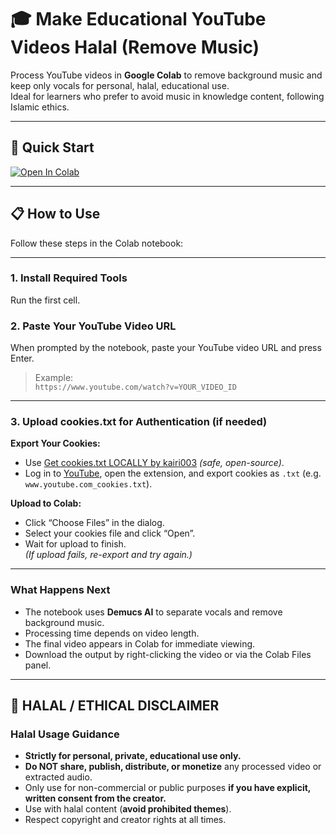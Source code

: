 # 🎓 Make Educational YouTube Videos **Halal** (Remove Music)

Process YouTube videos in **Google Colab** to remove background music and keep only vocals for personal, halal, educational use.  
Ideal for learners who prefer to avoid music in knowledge content, following Islamic ethics.

---

## 🚀 **Quick Start**

[![Open In Colab](https://colab.research.google.com/assets/colab-badge.svg)](https://colab.research.google.com/drive/1FVzFppcTwwIfaPxMehNdiQvhrJ02oWrk#scrollTo=8hi6wehDQmLV)

***

## 📋 **How to Use**

Follow these steps in the Colab notebook:

***

### **1. Install Required Tools**

Run the first cell.

### **2. Paste Your YouTube Video URL**

When prompted by the notebook, paste your YouTube video URL and press Enter.
> Example:  
> `https://www.youtube.com/watch?v=YOUR_VIDEO_ID`

***

### **3. Upload cookies.txt for Authentication (if needed)**

**Export Your Cookies:**
- Use [Get cookies.txt LOCALLY by kairi003](https://chromewebstore.google.com/detail/get-cookiestxt-locally/cclelndahbckbenkjhflpdbgdldlbecc) *(safe, open-source)*.
- Log in to [YouTube](https://www.youtube.com), open the extension, and export cookies as `.txt` (e.g. `www.youtube.com_cookies.txt`).

**Upload to Colab:**
- Click “Choose Files” in the dialog.
- Select your cookies file and click “Open”.
- Wait for upload to finish.  
  _(If upload fails, re-export and try again.)_

***

### **What Happens Next**

- The notebook uses **Demucs AI** to separate vocals and remove background music.
- Processing time depends on video length.
- The final video appears in Colab for immediate viewing.
- Download the output by right-clicking the video or via the Colab Files panel.

***

## 🕌 **HALAL / ETHICAL DISCLAIMER**

### **Halal Usage Guidance**

- **Strictly for personal, private, educational use only.**
- **Do NOT share, publish, distribute, or monetize** any processed video or extracted audio.
- Only use for non-commercial or public purposes **if you have explicit, written consent from the creator.**
- Use with halal content (**avoid prohibited themes**).
- Respect copyright and creator rights at all times.
